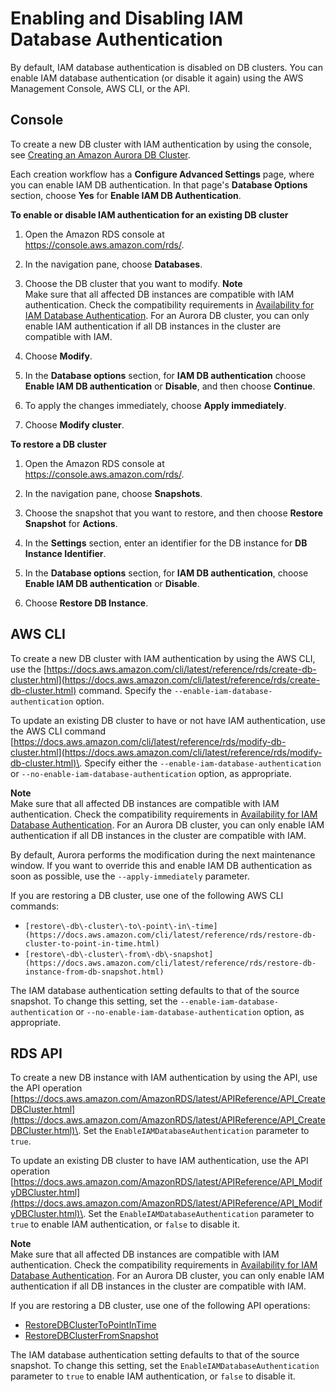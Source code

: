 # Enabling and Disabling IAM Database Authentication<a name="UsingWithRDS.IAMDBAuth.Enabling"></a>

By default, IAM database authentication is disabled on DB clusters\. You can enable IAM database authentication \(or disable it again\) using the AWS Management Console, AWS CLI, or the API\.

## Console<a name="UsingWithRDS.IAMDBAuth.Enabling.Console"></a>

To create a new DB cluster with IAM authentication by using the console, see [Creating an Amazon Aurora DB Cluster](Aurora.CreateInstance.md)\.

Each creation workflow has a **Configure Advanced Settings** page, where you can enable IAM DB authentication\. In that page's **Database Options** section, choose **Yes** for **Enable IAM DB Authentication**\.

**To enable or disable IAM authentication for an existing DB cluster**

1. Open the Amazon RDS console at [https://console\.aws\.amazon\.com/rds/](https://console.aws.amazon.com/rds/)\.

1. In the navigation pane, choose **Databases**\.

1. Choose the DB cluster that you want to modify\.
**Note**  
 Make sure that all affected DB instances are compatible with IAM authentication\. Check the compatibility requirements in [Availability for IAM Database Authentication](UsingWithRDS.IAMDBAuth.md#UsingWithRDS.IAMDBAuth.Availability)\. For an Aurora DB cluster, you can only enable IAM authentication if all DB instances in the cluster are compatible with IAM\. 

1. Choose **Modify**\.

1. In the **Database options** section, for **IAM DB authentication** choose **Enable IAM DB authentication** or **Disable**, and then choose **Continue**\.

1. To apply the changes immediately, choose **Apply immediately**\.

1. Choose **Modify cluster**\.

**To restore a DB cluster**

1. Open the Amazon RDS console at [https://console\.aws\.amazon\.com/rds/](https://console.aws.amazon.com/rds/)\.

1. In the navigation pane, choose **Snapshots**\.

1. Choose the snapshot that you want to restore, and then choose **Restore Snapshot** for **Actions**\.

1. In the **Settings** section, enter an identifier for the DB instance for **DB Instance Identifier**\.

1. In the **Database options** section, for **IAM DB authentication**, choose **Enable IAM DB authentication** or **Disable**\.

1. Choose **Restore DB Instance**\.

## AWS CLI<a name="UsingWithRDS.IAMDBAuth.Enabling.CLI"></a>

To create a new DB cluster with IAM authentication by using the AWS CLI, use the [https://docs.aws.amazon.com/cli/latest/reference/rds/create-db-cluster.html](https://docs.aws.amazon.com/cli/latest/reference/rds/create-db-cluster.html) command\. Specify the `--enable-iam-database-authentication` option\.

To update an existing DB cluster to have or not have IAM authentication, use the AWS CLI command [https://docs.aws.amazon.com/cli/latest/reference/rds/modify-db-cluster.html](https://docs.aws.amazon.com/cli/latest/reference/rds/modify-db-cluster.html)\. Specify either the `--enable-iam-database-authentication` or `--no-enable-iam-database-authentication` option, as appropriate\.

**Note**  
 Make sure that all affected DB instances are compatible with IAM authentication\. Check the compatibility requirements in [Availability for IAM Database Authentication](UsingWithRDS.IAMDBAuth.md#UsingWithRDS.IAMDBAuth.Availability)\. For an Aurora DB cluster, you can only enable IAM authentication if all DB instances in the cluster are compatible with IAM\. 

By default, Aurora performs the modification during the next maintenance window\. If you want to override this and enable IAM DB authentication as soon as possible, use the `--apply-immediately` parameter\. 

If you are restoring a DB cluster, use one of the following AWS CLI commands:
+ `[restore\-db\-cluster\-to\-point\-in\-time](https://docs.aws.amazon.com/cli/latest/reference/rds/restore-db-cluster-to-point-in-time.html)`
+ `[restore\-db\-cluster\-from\-db\-snapshot](https://docs.aws.amazon.com/cli/latest/reference/rds/restore-db-instance-from-db-snapshot.html)`

The IAM database authentication setting defaults to that of the source snapshot\. To change this setting, set the `--enable-iam-database-authentication` or `--no-enable-iam-database-authentication` option, as appropriate\.

## RDS API<a name="UsingWithRDS.IAMDBAuth.Enabling.API"></a>

To create a new DB instance with IAM authentication by using the API, use the API operation [https://docs.aws.amazon.com/AmazonRDS/latest/APIReference/API_CreateDBCluster.html](https://docs.aws.amazon.com/AmazonRDS/latest/APIReference/API_CreateDBCluster.html)\. Set the `EnableIAMDatabaseAuthentication` parameter to `true`\.

To update an existing DB cluster to have IAM authentication, use the API operation [https://docs.aws.amazon.com/AmazonRDS/latest/APIReference/API_ModifyDBCluster.html](https://docs.aws.amazon.com/AmazonRDS/latest/APIReference/API_ModifyDBCluster.html)\. Set the `EnableIAMDatabaseAuthentication` parameter to `true` to enable IAM authentication, or `false` to disable it\.

**Note**  
 Make sure that all affected DB instances are compatible with IAM authentication\. Check the compatibility requirements in [Availability for IAM Database Authentication](UsingWithRDS.IAMDBAuth.md#UsingWithRDS.IAMDBAuth.Availability)\. For an Aurora DB cluster, you can only enable IAM authentication if all DB instances in the cluster are compatible with IAM\. 

If you are restoring a DB cluster, use one of the following API operations:
+ [RestoreDBClusterToPointInTime](https://docs.aws.amazon.com/AmazonRDS/latest/APIReference/API_RestoreDBClusterToPointInTime.html)
+ [RestoreDBClusterFromSnapshot](https://docs.aws.amazon.com/AmazonRDS/latest/APIReference/API_RestoreDBClusterFromSnapshot.html)

The IAM database authentication setting defaults to that of the source snapshot\. To change this setting, set the `EnableIAMDatabaseAuthentication` parameter to `true` to enable IAM authentication, or `false` to disable it\.